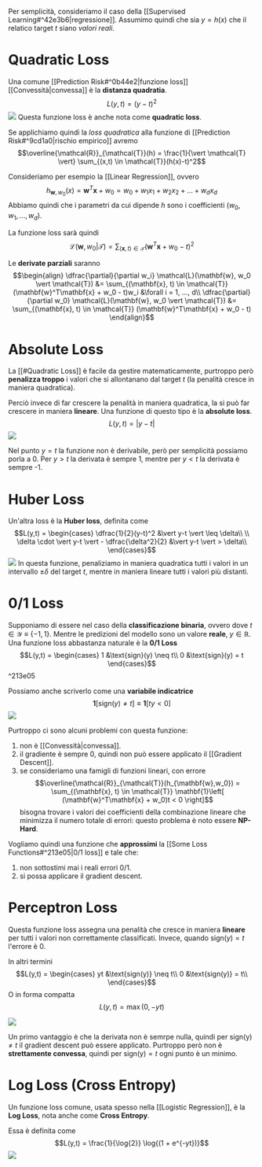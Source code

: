 Per semplicità, consideriamo il caso della [[Supervised Learning#^42e3b6|regressione]].
Assumimo quindi che sia $y = h(x)$ che il relatico target $t$ siano *valori reali*.

# Quadratic Loss
Una comune [[Prediction Risk#^0b44e2|funzione loss]] [[Convessità|convessa]] è la **distanza quadratia**.
$$L(y,t) = (y-t)^2$$
![](./img/ML_03_4.png)
Questa funzione loss è anche nota come **quadratic loss**.

Se applichiamo quindi la *loss quadratica* alla funzione di [[Prediction Risk#^9cd1a0|rischio empirico]] avremo $$\overline{\mathcal{R}}_{\mathcal{T}}(h) = \frac{1}{\vert \mathcal{T} \vert} \sum_{(x,t) \in \mathcal{T}}(h(x)-t)^2$$

Consideriamo per esempio la [[Linear Regression]], ovvero $$h_{\mathbf{w}, w_0}(x) = \mathbf{w}^T\mathbf{x} + w_0 = w_0 + w_1x_1 + w_2x_2 + ... + w_dx_d$$
Abbiamo quindi che i parametri da cui dipende $h$ sono i coefficienti $(w_0, w_1, ..., w_d)$.

La funzione loss sarà quindi $$\mathcal{L}(\mathbf{w}, w_0 \vert \mathcal{T}) = \sum_{(\mathbf{x}, t) \in \mathcal{T}} (\mathbf{w}^T\mathbf{x} + w_0 - t)^2$$

Le **derivate parziali** saranno
$$\begin{align}
\dfrac{\partial}{\partial w_i} \mathcal{L}(\mathbf{w}, w_0 \vert \mathcal{T}) &= \sum_{(\mathbf{x}, t) \in \mathcal{T}} (\mathbf{w}^T\mathbf{x} + w_0 - t)w_i &\forall i = 1, ..., d\\
\dfrac{\partial}{\partial w_0} \mathcal{L}(\mathbf{w}, w_0 \vert \mathcal{T}) &= \sum_{(\mathbf{x}, t) \in \mathcal{T}} (\mathbf{w}^T\mathbf{x} + w_0 - t)
\end{align}$$


# Absolute Loss
La [[#Quadratic Loss]] è facile da gestire matematicamente, purtroppo però **penalizza troppo** i valori che si allontanano dal target $t$ (la penalità cresce in maniera quadratica).

Perciò invece di far crescere la penalità in maniera quadratica, la si può far crescere in maniera **lineare**.
Una funzione di questo tipo è la **absolute loss**.
$$L(y,t) = |y-t|$$
![](./img/ML_03_5.png)

Nel punto $y = t$ la funzione non è derivabile, però per semplicità possiamo porla a 0.
Per $y > t$ la derivata è sempre 1, mentre per $y < t$ la derivata è sempre -1.

# Huber Loss
Un'altra loss è la **Huber loss**, definita come
$$L(y,t) = \begin{cases}
\dfrac{1}{2}(y-t)^2 &\vert y-t \vert \leq \delta\\
\\
\delta \cdot \vert y-t \vert - \dfrac{\delta^2}{2} &\vert y-t \vert > \delta\\
\end{cases}$$
![](./img/ML_03_6.png)
In questa funzione, penaliziamo in maniera quadratica tutti i valori in un intervallo $\pm \delta$ del target $t$, mentre in maniera lineare tutti i valori più distanti.

# 0/1 Loss
Supponiamo di essere nel caso della **classificazione binaria**, ovvero dove $t \in \mathcal{Y} \equiv \lbrace -1, 1 \rbrace$.
Mentre le predizioni del modello sono un valore **reale**, $y \in \mathbb{R}$.
Una funzione loss abbastanza naturale è la **0/1 Loss**  $$L(y,t) = \begin{cases}
1 &\text{sign}(y) \neq t\\
0 &\text{sign}(y) = t
\end{cases}$$^213e05

Possiamo anche scriverlo come una **variabile indicatrice** $$\mathbf{1}\left[ \text{sign}(y) \neq t \right] \equiv \mathbf{1}\left[ ty < 0 \right]$$
![](./img/ML_03_7.png)

Purtroppo ci sono alcuni problemi con questa funzione:
1. non è [[Convessità|convessa]].
2. il gradiente è sempre 0, quindi non può essere applicato il [[Gradient Descent]].
3. se consideriamo una famigli di funzioni lineari, con errore $$\overline{\mathcal{R}}_{\mathcal{T}}(h_{\mathbf{w},w_0}) = \sum_{(\mathbf{x}, t) \in \mathcal{T}} \mathbf{1}\left[ (\mathbf{w}^T\mathbf{x} + w_0)t < 0 \right]$$ bisogna trovare i valori dei coefficienti della combinazione lineare che minimizza il numero totale di errori: questo problema è noto essere **NP-Hard**.


Vogliamo quindi una funzione che **approssimi** la [[Some Loss Functions#^213e05|0/1 loss]] e tale che:
1. non sottostimi mai i reali errori 0/1.
2. si possa applicare il gradient descent.

# Perceptron Loss
Questa funzione loss assegna una penalità che cresce in maniera **lineare** per tutti i valori non correttamente classificati.
Invece, quando $\text{sign}(y) = t$ l'errore è 0.

In altri termini $$L(y,t) = \begin{cases}
yt &\text{sign(y)} \neq t\\
0 &\text{sign(y)} = t\\
\end{cases}$$
O in forma compatta $$L(y,t) = \max(0, -yt)$$

![](./img/ML_03_8.png)

Un primo vantaggio è che la derivata non è semrpe nulla, quindi per $\text{sign(y)} \neq t$ il gradient descent può essere applicato.
Purtroppo però non è **strettamente convessa**, quindi per $\text{sign(y)} = t$ ogni punto è un minimo.

# Log Loss (Cross Entropy)
Un funzione loss comune, usata spesso nella [[Logistic Regression]], è la **Log Loss**, nota anche come **Cross Entropy**.

Essa è definita come $$L(y,t) = \frac{1}{\log{2}} \log{(1 + e^{-yt})}$$
![](./img/ML_03_9.png)



